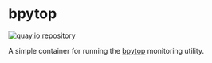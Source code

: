 # bpytop

[![quay.io repository](https://img.shields.io/badge/updated-2023--05--28-green)](https://quay.io/repository/miabbott/bpytop)

A simple container for running the [bpytop](https://github.com/aristocratos/bpytop) monitoring utility.